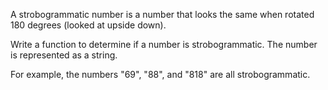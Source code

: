 A strobogrammatic number is a number that looks the same when rotated 180 degrees (looked at upside down).

Write a function to determine if a number is strobogrammatic. The number is represented as a string.

For example, the numbers "69", "88", and "818" are all strobogrammatic.
